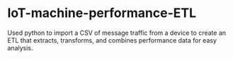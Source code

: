 # IoT-machine-performance-ETL
Used python to import a CSV of message traffic from a device to create an ETL that extracts, transforms, and combines performance data for easy analysis.
